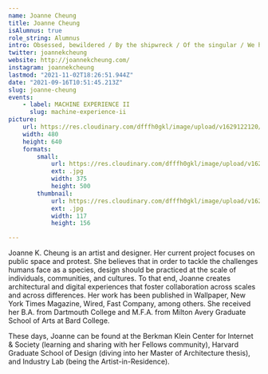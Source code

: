 ```yaml
---
name: Joanne Cheung
title: Joanne Cheung
isAlumnus: true
role_string: Alumnus
intro: Obsessed, bewildered / By the shipwreck / Of the singular / We have chosen the meaning / Of being numerous. -George Oppen
twitter: joannekcheung
website: http://joannekcheung.com/
instagram: joannekcheung
lastmod: "2021-11-02T18:26:51.944Z"
date: "2021-09-16T10:51:45.213Z"
slug: joanne-cheung
events:
    - label: MACHINE EXPERIENCE II
      slug: machine-experience-ii
picture:
    url: https://res.cloudinary.com/dfffh0gkl/image/upload/v1629122120/joanne_d77c82dd7a.jpg
    width: 480
    height: 640
    formats:
        small:
            url: https://res.cloudinary.com/dfffh0gkl/image/upload/v1629122122/small_joanne_d77c82dd7a.jpg
            ext: .jpg
            width: 375
            height: 500
        thumbnail:
            url: https://res.cloudinary.com/dfffh0gkl/image/upload/v1629122121/thumbnail_joanne_d77c82dd7a.jpg
            ext: .jpg
            width: 117
            height: 156

---
```

Joanne K. Cheung is an artist and designer. Her current project focuses on public space and protest. She believes that in order to tackle the challenges humans face as a species, design should be practiced at the scale of individuals, communities, and cultures. To that end, Joanne creates architectural and digital experiences that foster collaboration across scales and across differences. Her work has been published in Wallpaper, New York Times Magazine, Wired, Fast Company, among others. She received her B.A. from Dartmouth College and M.F.A. from Milton Avery Graduate School of Arts at Bard College. 

These days, Joanne can be found at the Berkman Klein Center for Internet & Society (learning and sharing with her Fellows community), Harvard Graduate School of Design (diving into her Master of Architecture thesis), and Industry Lab (being the Artist-in-Residence).